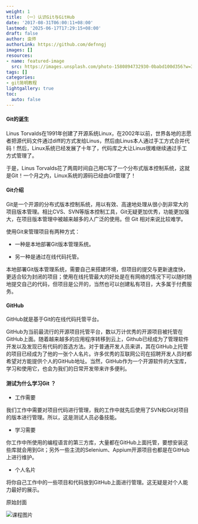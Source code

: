 ```yaml
---
weight: 1
title: （一）认识Git与GitHub
date: '2017-08-31T06:00:11+08:00'
lastmod: '2025-06-17T17:29:15+08:00'
draft: false
author: 虫师
authorLink: https://github.com/defnngj
images: []
resources:
- name: featured-image
  src: https://images.unsplash.com/photo-1580894732930-0babd100d356?w=300
tags: []
categories:
- git简明教程
lightgallery: true
toc:
  auto: false
---
```




#### Git的诞生
Linus Torvalds在1991年创建了开源系统Linux，在2002年以前，世界各地的志愿者把源代码文件通过diff的方式发给Linus，然后由Linus本人通过手工方式合并代码！然后，Linux系统已经发展了十年了，代码库之大让Linus很难继续通过手工方式管理了。

于是，Linus Torvalds花了两周时间自己用C写了一个分布式版本控制系统，这就是Git！一个月之内，Linux系统的源码已经由Git管理了！

#### Git介绍
Git是一个开源的分布式版本控制系统，用以有效、高速地处理从很小到非常大的项目版本管理。相比CVS、SVN等版本控制工具，Git无疑更加优秀，功能更加强大，在项目版本管理中被越来越多的人广泛的使用。但 Git 相对来说比较难学。

使用Git来管理项目有两种方式：

* 一种是本地部署Git版本管理系统。

* 另一种是通过在线代码托管。

本地部署Git版本管理系统，需要自己来搭建环境，但项目的提交与更新速度快，更适合较为封闭的项目；使用在线托管最大的好处是在有网络的情况下可以随时随地提交自己的代码，但项目是公开的，当然也可以创建私有项目，大多属于付费服务。

#### GitHub

GitHub就是基于Git的在线代码托管平台。

GitHub为当前最流行的开源项目托管平台，数以万计优秀的开源项目被托管在GitHub上面。随着越来越多的应用程序转移到云上，Github已经成为了管理软件开发以及发现已有代码的首选方法。对于普通开发人员来讲，其在GitHub上托管的项目已经成为了他的一张个人名片。许多优秀的互联网公司在招聘开发人员时都希望对方能提供个人的GitHub地址。当然，GitHub作为一个开源软件的大宝库，学习和使用它，也会为我们的日常开发带来许多便利。


#### 测试为什么学习Git ？

* 工作需要

我们工作中需要对项目代码进行管理，我的工作中就先后使用了SVN和Git对项目的版本进行管理。所以，这是测试人员必备技能。

* 学习需要

你工作中所使用的编程语言的第三方库，大量都在GitHub上面托管，要想安装这些库就会用到Git；另外一些主流的Selenium、Appium开源项目也都是在GitHub上进行维护。

* 个人名片

将你自己工作中的一些项目和代码放到GitHub上面进行管理。这无疑是对个人能力最好的展示。




原始封面

![课程图片](https://images.unsplash.com/photo-1580894732930-0babd100d356?w=300)

